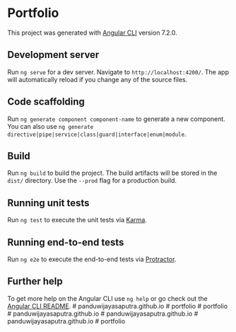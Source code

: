 # Portfolio

This project was generated with [Angular CLI](https://github.com/angular/angular-cli) version 7.2.0.

## Development server

Run `ng serve` for a dev server. Navigate to `http://localhost:4200/`. The app will automatically reload if you change any of the source files.

## Code scaffolding

Run `ng generate component component-name` to generate a new component. You can also use `ng generate directive|pipe|service|class|guard|interface|enum|module`.

## Build

Run `ng build` to build the project. The build artifacts will be stored in the `dist/` directory. Use the `--prod` flag for a production build.

## Running unit tests

Run `ng test` to execute the unit tests via [Karma](https://karma-runner.github.io).

## Running end-to-end tests

Run `ng e2e` to execute the end-to-end tests via [Protractor](http://www.protractortest.org/).

## Further help

To get more help on the Angular CLI use `ng help` or go check out the [Angular CLI README](https://github.com/angular/angular-cli/blob/master/README.md).
#   p a n d u w i j a y a s a p u t r a . g i t h u b . i o  
 #   p o r t f o l i o  
 #   p o r t f o l i o  
 #   p a n d u w i j a y a s a p u t r a . g i t h u b . i o  
 #   p a n d u w i j a y a s a p u t r a . g i t h u b . i o  
 #   p a n d u w i j a y a s a p u t r a . g i t h u b . i o  
 #   p o r t f o l i o  
 